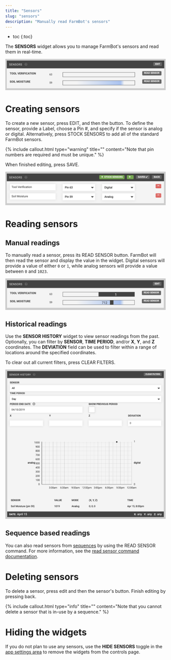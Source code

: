 ```yaml
---
title: "Sensors"
slug: "sensors"
description: "Manually read FarmBot's sensors"
---
```


* toc
{:toc}

The **SENSORS** widget allows you to manage FarmBot's sensors and read them in real-time.

![Screen Shot 2019-05-06 at 9.25.03 PM.png](_images/Screen_Shot_2019-05-06_at_9.25.03_PM.png)

# Creating sensors
To create a new sensor, press <span class="fb-button fb-gray">EDIT</span>, and then the <span class="fb-button fb-green"><i class='fa fa-plus'></i></span> button. To define the sensor, provide a <span class="fb-input">Label</span>, choose a <span class="fb-dropdown">Pin #</span>, and specify if the sensor is analog or digital. Alternatively, press <span class="fb-button fb-green"><i class='fa fa-plus'></i> STOCK SENSORS</span> to add all of the standard FarmBot sensors.

{%
include callout.html
type="warning"
title=""
content="Note that pin numbers are required and must be unique."
%}

When finished editing, press <span class="fb-button fb-green">SAVE</span>.

![Screen Shot 2019-05-06 at 9.29.53 PM.png](_images/Screen_Shot_2019-05-06_at_9.29.53_PM.png)

# Reading sensors
## Manual readings
To manually read a sensor, press its <span class="fb-button fb-gray">READ SENSOR</span> button. FarmBot will then read the sensor and display the value in the widget. Digital sensors will provide a value of either `0` or `1`, while analog sensors will provide a value between `0` and `1023`.

![Screen Shot 2019-05-06 at 9.33.31 PM.png](_images/Screen_Shot_2019-05-06_at_9.33.31_PM.png)

## Historical readings
Use the **SENSOR HISTORY** widget to view sensor readings from the past. Optionally, you can filter by **SENSOR**, **TIME PERIOD**, and/or **X**, **Y**, and **Z** coordinates. The **DEVIATION** field can be used to filter within a range of locations around the specified coordinates.

To clear out all current filters, press <span class="fb-button fb-gray">CLEAR FILTERS</span>.

![Screen Shot 2019-05-06 at 9.48.09 PM.png](_images/Screen_Shot_2019-05-06_at_9.48.09_PM.png)

## Sequence based readings
You can also read sensors from [sequences](../sequences.md) by using the <span class="fb-step fb-read-pin">READ SENSOR</span> command. For more information, see the [read sensor command documentation](../sequences/sequence-commands.md#read-sensor).

# Deleting sensors
To delete a sensor, press <span class="fb-button fb-gray">edit</span> and then the sensor's <span class="fb-button fb-red"><i class='fa fa-minus'></i></span> button. Finish editing by pressing <span class="fb-button fb-gray">back</span>.

{%
include callout.html
type="info"
title=""
content="Note that you cannot delete a sensor that is in-use by a sequence."
%}

# Hiding the widgets
If you do not plan to use any sensors, use the **HIDE SENSORS** toggle in the [app settings area](../the-farmbot-web-app/account-settings.md) to remove the widgets from the controls page.
